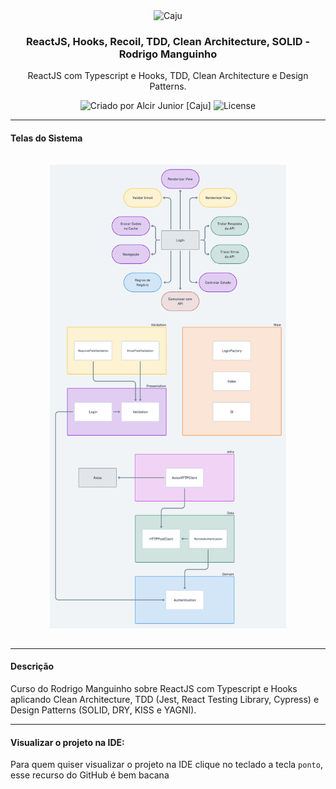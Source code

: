 <!-- Info Header -->
<div align="center">
  <img alt="Caju" src="https://www.cajucomunica.com.br/logo-caju.png" width="100px" />

### ReactJS, Hooks, Recoil, TDD, Clean Architecture, SOLID - Rodrigo Manguinho

ReactJS com Typescript e Hooks, TDD, Clean Architecture e Design Patterns.

  <div align="center">
  <img alt="Criado por Alcir Junior [Caju]" src="https://img.shields.io/badge/criado%20por-Alcir Junior [Caju]-%23f08700">
  <img alt="License" src="https://img.shields.io/badge/license-MIT-%23f08700">
  </div>
 </div>

---

#### Telas do Sistema

<p align="center">
    <img alt="Tela 01" src="_images/image1.png" width="75%" style="margin: 15px 0" />
</p>

---

#### Descrição

Curso do Rodrigo Manguinho sobre ReactJS com Typescript e Hooks aplicando Clean Architecture, TDD (Jest, React Testing Library, Cypress) e Design Patterns (SOLID, DRY, KISS e YAGNI).

---

#### Visualizar o projeto na IDE:

Para quem quiser visualizar o projeto na IDE clique no teclado a tecla `ponto`, esse recurso do GitHub é bem bacana

